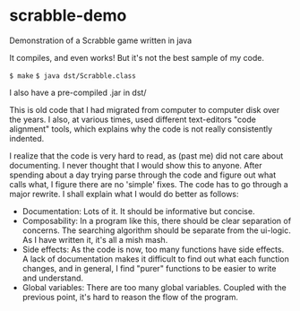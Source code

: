 # scrabble-demo

Demonstration of a Scrabble game written in java

It compiles, and even works! But it's not the best sample of my code.

`$ make`
`$ java dst/Scrabble.class`

I also have a pre-compiled .jar in dst/

This is old code that I had migrated from computer to computer disk over the years. I also, at various times, used different text-editors "code alignment" tools, which explains why the code is not really consistently indented.

I realize that the code is very hard to read, as (past me) did not care about documenting. I never thought that I would show this to anyone. After spending about a day trying parse through the code and figure out what calls what, I figure there are no 'simple' fixes. The code has to go through a major rewrite. I shall explain what I would do better as follows:

- Documentation: Lots of it. It should be informative but concise.
- Composability: In a program like this, there should be clear separation of concerns. The searching algorithm should be separate from the ui-logic. As I have written it, it's all a mish mash.
- Side effects: As the code is now, too many functions have side effects. A lack of documentation makes it difficult to find out what each function changes, and in general, I find "purer" functions to be easier to write and understand.
- Global variables: There are too many global variables. Coupled with the previous point, it's hard to reason the flow of the program.
